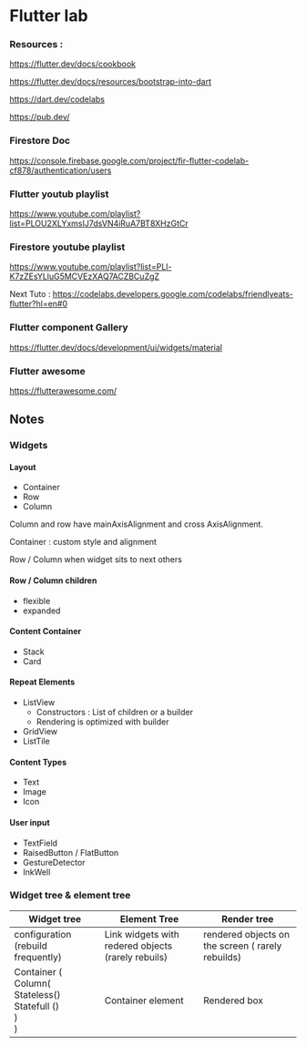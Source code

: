 # Flutter lab

### Resources :
https://flutter.dev/docs/cookbook

https://flutter.dev/docs/resources/bootstrap-into-dart

https://dart.dev/codelabs

https://pub.dev/

### Firestore Doc
https://console.firebase.google.com/project/fir-flutter-codelab-cf878/authentication/users

### Flutter youtub playlist
https://www.youtube.com/playlist?list=PLOU2XLYxmsIJ7dsVN4iRuA7BT8XHzGtCr

### Firestore youtube playlist
https://www.youtube.com/playlist?list=PLl-K7zZEsYLluG5MCVEzXAQ7ACZBCuZgZ

Next Tuto : https://codelabs.developers.google.com/codelabs/friendlyeats-flutter?hl=en#0

### Flutter component Gallery

https://flutter.dev/docs/development/ui/widgets/material

### Flutter awesome 

https://flutterawesome.com/

## Notes

### Widgets

#### Layout

- Container
- Row
- Column

Column and row have mainAxisAlignment and cross AxisAlignment.

Container : custom style and alignment 

Row / Column when widget sits to next others

#### Row / Column children

- flexible
- expanded

#### Content Container

- Stack
- Card

#### Repeat Elements

- ListView
  - Constructors : List of children or a builder
  - Rendering is optimized with builder
- GridView
- ListTile

#### Content Types

- Text
- Image
- Icon

#### User input

- TextField
- RaisedButton / FlatButton
- GestureDetector
- InkWell



### Widget tree & element tree

| Widget tree                                                  | Element Tree                                       | Render tree                                       |
| ------------------------------------------------------------ | -------------------------------------------------- | ------------------------------------------------- |
| configuration (rebuild frequently)                           | Link widgets with redered objects (rarely rebuils) | rendered objects on the screen ( rarely rebuilds) |
| Container (<br />  Column(<br />Stateless()<br />Statefull ()<br />)<br />) | Container element                                  | Rendered box                                      |

